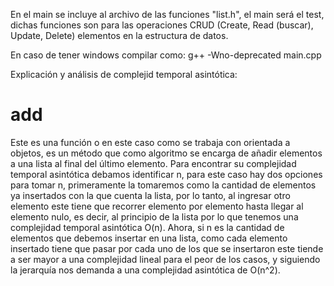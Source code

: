 En el main se incluye al archivo de las funciones "list.h", el main será el test, dichas funciones son para las operaciones CRUD (Create, Read (buscar), Update, Delete) elementos en la estructura de datos.

En caso de tener windows compilar como: g++ -Wno-deprecated main.cpp

Explicación y análisis de complejid temporal asintótica:

# add

Este es una función o en este caso como se trabaja con orientada a objetos, es un método que como algoritmo se encarga de añadir elementos a una lista al final del último elemento. Para encontrar su complejidad temporal asintótica debamos identificar n, para este caso hay dos opciones para tomar n, primeramente la tomaremos como la cantidad de elementos ya insertados con la que cuenta la lista, por lo tanto, al ingresar otro elemento este tiene que recorrer elemento por elemento hasta llegar al elemento nulo, es decir, al principio de la lista por lo que tenemos una complejidad temporal asintótica O(n). Ahora, si n es la cantidad de elementos que debemos insertar en una lista, como cada elemento insertado tiene que pasar por cada uno de los que se insertaron este tiende a ser mayor a una complejidad lineal para el peor de los casos, y siguiendo la jerarquía nos demanda a una complejidad asintótica de O(n^2).

